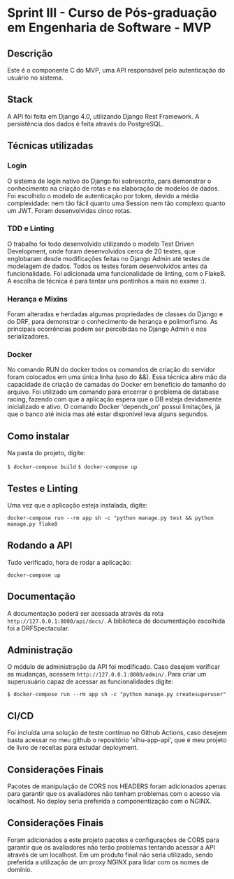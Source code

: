 # Sprint III - Curso de Pós-graduação em Engenharia de Software - MVP

## Descrição
Este é o componente C do MVP, uma API responsável pelo autenticação do usuário
no sistema.


## Stack
A API foi feita em Django 4.0, utilizando Django Rest Framework. A persistência
dos dados é feita através do PostgreSQL.

## Técnicas utilizadas
### Login
O sistema de login nativo do Django foi sobrescrito, para demonstrar o conhecimento na criação de rotas
e na elaboração de modelos de dados. Foi escolhido o modelo de autenticação por token, devido a média
complexidade: nem tão fácil quanto uma Session nem tão complexo quanto um JWT.
Foram desenvolvidas cinco rotas.

### TDD e Linting
O trabalho foi todo desenvolvido utilizando o modelo Test Driven Development, onde foram desenvolvidos
cerca de 20 testes, que englobaram desde modificações feitas no Django Admin até testes de modelagem de dados.
Todos os testes foram desenvolvidos antes da funcionalidade. Foi adicionada uma funcionalidade de linting, com o
Flake8. A escolha de técnica é para tentar uns pontinhos a mais no exame :).

### Herança e Mixins
Foram alteradas e herdadas algumas propriedades de classes do Django e do DRF, para demonstrar
o conhecimento de herança e polimorfismo. As principais ocorrências podem ser percebidas no Django Admin
e nos serializadores.

### Docker
No comando RUN do docker todos os comandos de criação do servidor foram
colocados em uma única linha (uso do &&). Essa técnica abre mão da capacidade de 
criação de camadas do Docker em benefício do tamanho do arquivo. 
Foi utilizado um comando para encerrar o problema de database racing, fazendo com que a aplicação espera que o DB
esteja devidamente inicializado e ativo. O comando Docker 'depends_on'
possui limitações, já que o banco até inicia mas até estar disponível leva alguns
segundos. 

## Como instalar
Na pasta do projeto, digite:

`$ docker-compose build`
`$ docker-compose up`

## Testes e Linting
Uma vez que a aplicação esteja instalada, digite:

`docker-compose run --rm app sh -c "python manage.py test && python manage.py flake8`

## Rodando a API
Tudo verificado, hora de rodar a aplicação:

`docker-compose up`

## Documentação
A documentação poderá ser acessada através da rota `http://127.0.0.1:8000/api/docs/`. A
biblioteca de documentação escolhida foi a DRFSpectacular.

## Administração
O módulo de administração da API foi modificado. Caso desejem verificar as mudanças, acessem
`http://127.0.0.1:8000/admin/`. Para criar um superusuário capaz de acessar as funcionalidades
digite:

`$ docker-compose run --rm app sh -c "python manage.py createsuperuser"`

## CI/CD
Foi incluída uma solução de teste contínuo no Github Actions, caso desejem basta 
acessar no meu github o repositório 'xihu-app-api', que é meu projeto de livro de receitas para estudar deployment.

## Considerações Finais
Pacotes de manipulação de CORS nos HEADERS foram adicionados apenas para garantir que os avaliadores não tenham problemas
com o acesso via localhost. No deploy seria preferida a componentização com o NGINX.

## Considerações Finais
Foram adicionados a este projeto pacotes e configurações de CORS para garantir que os avaliadores não terão problemas
tentando acessar a API através de um localhost. Em um produto final não seria utilizado, sendo preferida a utilização de um
proxy NGINX para lidar com os nomes de domínio.

